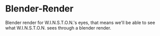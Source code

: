 # Blender-Render
Blender render for W.I.N.S.T.O.N.'s eyes, that means we'll be able to see what W.I.N.S.T.O.N. sees through a blender render.
